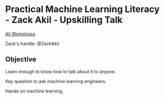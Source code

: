 # Practical Machine Learning Literacy - Zack Akil - Upskilling Talk

[All Workshops](README.md)

Zack's handle: @ZackAkil

## Objective

Learn enough to know how to talk about it to anyone.

Key question to ask machine learning engineers.

Hands on machine learning.

